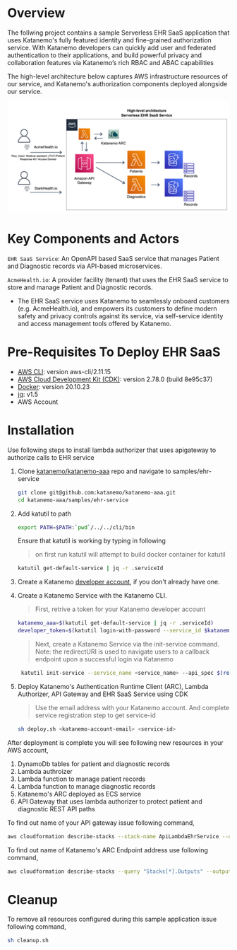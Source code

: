 # Overview
The follwing project contains a sample Serverless EHR SaaS application that uses Katanemo's fully featured identity and fine-grained authorization service. With Katanemo developers can quickly add user and federated authentication to their applications, and build powerful privacy and collaboration features via Katanemo’s rich RBAC and ABAC capabilities

The high-level architecture below captures AWS infrastructure resources of our service, and Katanemo's authorization components deployed alongside our service.

<img src="https://github.com/katanemo/katanemo-aaa/blob/main/samples/ehr-service/saas_arch.png?raw=true" width="800">

# Key Components and Actors 

`EHR SaaS Service`: An OpenAPI based SaaS service that manages Patient and Diagnostic records via API-based microservices.

`AcmeHealth.io`: A provider facility (tenant) that uses the EHR SaaS service to store and manage Patient and Diagnostic records.

- The EHR SaaS service uses Katanemo to seamlessly onboard customers (e.g. AcmeHealth.io), and empowers its customers to define modern safety and privacy controls against its service, via self-service identity and access management tools offered by Katanemo.

# Pre-Requisites To Deploy EHR SaaS

- [AWS CLI](https://docs.aws.amazon.com/cli/latest/userguide/getting-started-install.html): version aws-cli/2.11.15
- [AWS Cloud Development Kit (CDK)](https://docs.aws.amazon.com/cdk/v2/guide/getting_started.html): version 2.78.0 (build 8e95c37)
- [Docker](https://docs.docker.com/get-docker/): version 20.10.23
- [jq](https://stedolan.github.io/jq/download/): v1.5
- AWS Account

# Installation

Use following steps to install lambda authorizer that uses apigateway to authorize calls to EHR service

1. Clone [katanemo/katanemo-aaa](https://github.com/katanemo/katanemo-aaa) repo and navigate to samples/ehr-service
    ```bash
    git clone git@github.com:katanemo/katanemo-aaa.git
    cd katanemo-aaa/samples/ehr-service
    ```
2. Add katutil to path
    ```bash
    export PATH=$PATH:`pwd`/../../cli/bin
    ```
    Ensure that katutil is working by typing in following
    > on first run katutil will attempt to build docker container for katutil
    ```bash
    katutil get-default-service | jq -r .serviceId
    ```
3. Create a Katanemo [developer account](https://console.katanemo.com/sign-up), if you don't already have one. 

4. Create a Katanemo Service with the Katanemo CLI. 
   >First, retrive a token for your Katanemo developer account
   ```bash
   katanemo_aaa=$(katutil get-default-service | jq -r .serviceId)
   developer_token=$(katutil login-with-password --service_id $katanemo_aaa --email <katanemo-developer-account-email> --password <katanemo-developer-account-password> | jq -r .token)
   ```

   >Next, create a Katanemo Service via the init-service command. Note: the redirectURI is used to navigate users to a callback endpoint upon a successful login via Katanemo
   ```bash
    katutil init-service --service_name <service_name> --api_spec $(readlink -f ehr.yaml) --redirect_uri <callback_uri> --token $developer_token
   ```

5. Deploy Katanemo's Authentication Runtime Client (ARC), Lambda Authorizer, API Gateway and EHR SaaS Service using CDK
   > Use the email address with your Katanemo account. And complete service registration step to get service-id
    ```bash
    sh deploy.sh <katanemo-account-email> <service-id>
    ```

After deployment is complete you will see following new resources in your AWS account,

1. DynamoDb tables for patient and diagnostic records
2. Lambda authroizer
3. Lambda function to manage patient records
4. Lambda function to manage diagnostic records
5. Katanemo's ARC deployed as ECS service
6. API Gateway that uses lambda authorizer to protect patient and diagnostic REST API paths

To find out name of your API gateway issue following command,
```bash
aws cloudformation describe-stacks --stack-name ApiLambdaEhrService --query "Stacks[*].Outputs" --output json | jq '.[]' | jq '.[] | select(.OutputKey | test("patientRecordServiceEndpoint")) | .OutputValue' -r
```

To find out name of Katanemo's ARC Endpoint address use following command,

```bash
aws cloudformation describe-stacks --query "Stacks[*].Outputs" --output json | jq '.[]' | jq '.[] | select(.OutputKey | test("KatanemoArcServiceURL")) | .OutputValue' -r
```

# Cleanup

To remove all resources configured during this sample application issue following command,
```bash
sh cleanup.sh
```
